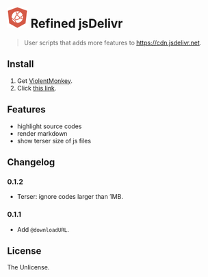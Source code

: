 # ![](./assets/icon.svg) Refined jsDelivr

> User scripts that adds more features to https://cdn.jsdelivr.net.

## Install

1. Get [ViolentMonkey](https://violentmonkey.github.io/get-it).
2. Click [this link](https://cdn.jsdelivr.net/gh/hyrious/refined-jsdelivr@main/refined-jsdelivr.user.js).

## Features

- highlight source codes
- render markdown
- show terser size of js files

## Changelog

### 0.1.2

- Terser: ignore codes larger than 1MB.

### 0.1.1

- Add `@downloadURL`.

## License

The Unlicense.
